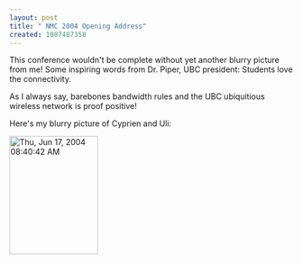 ```yaml
---
layout: post
title: " NMC 2004 Opening Address"
created: 1087487358
---
```

This conference wouldn't be complete without yet another blurry picture from me!
Some inspiring words from Dr. Piper, UBC president: Students love the connectivity.

As I always say, barebones bandwidth rules and the UBC ubiquitious wireless network is proof positive!

Here's my blurry picture of Cyprien and Uli:

<a href="http://www.rolandtanglao.com/images/Thu, Jun 17, 2004 08:40:42 AM.jpg" onclick="window.open('http://www.rolandtanglao.com/images/Thu, Jun 17, 2004 08:40:42 AM.jpg','popup','width=480,height=640,scrollbars=yes,resizable=yes,toolbar=no,directories=no,location=no,menubar=no,status=yes,left=0,top=0');return false"><img src="http://www.rolandtanglao.com/images/Thu, Jun 17, 2004 08:40:42 AM-tm.jpg" height="210" width="157" alt="Thu, Jun 17, 2004 08:40:42 AM" /></a>


